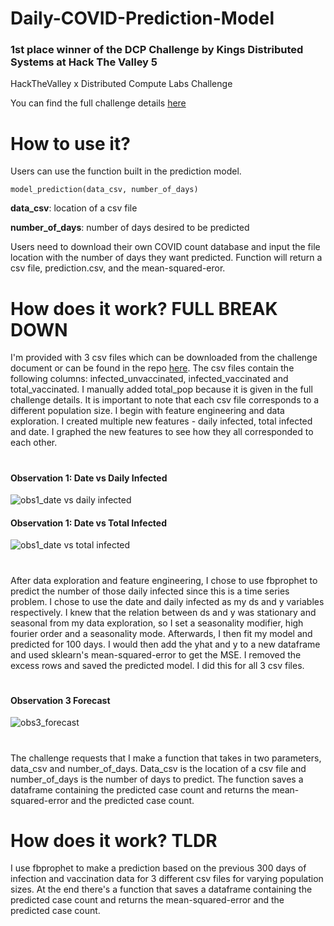 # Daily-COVID-Prediction-Model

### 1st place winner of the DCP Challenge by Kings Distributed Systems at Hack The Valley 5 
HackTheValley x Distributed Compute Labs Challenge

You can find the full challenge details [here](https://docs.google.com/document/d/1xnxjDXiLMwMNr8MpUSDpuIi99Eq1Fh0tETSozf-KROY/edit?usp=sharing)

# How to use it?
Users can use the function built in the prediction model. 
```
model_prediction(data_csv, number_of_days)
```

**data_csv**: location of a csv file

**number_of_days**: number of days desired to be predicted

Users need to download their own COVID count database and input the file location with the number of days they want predicted. Function will return a csv file, prediction.csv, and the mean-squared-eror.

# How does it work? FULL BREAK DOWN
I'm provided with 3 csv files which can be downloaded from the challenge document or can be found in the repo [here](https://github.com/WongMatthew/Daily-COVID-Prediction-Model/tree/main/DCP%20Data). The csv files contain the following columns: infected_unvaccinated, infected_vaccinated and total_vaccinated. I manually added total_pop because it is given in the full challenge details. It is important to note that each csv file corresponds to a different population size. I begin with feature engineering and data exploration. I created multiple new features - daily infected, total infected and date. I graphed the new features to see how they all corresponded to each other. 

#

#### Observation 1: Date vs Daily Infected
![obs1_date vs daily infected](https://user-images.githubusercontent.com/49925170/137604782-4f73d77d-974d-44eb-a01e-420e639b06a2.png)
#### Observation 1: Date vs Total Infected
![obs1_date vs total infected](https://user-images.githubusercontent.com/49925170/137604812-f64268c4-99de-429c-8e33-7d52b2a3b77b.png)

#

After data exploration and feature engineering, I chose to use fbprophet to predict the number of those daily infected since this is a time series problem. I chose to use the date and daily infected as my ds and y variables respectively. I knew that the relation between ds and y was stationary and seasonal from my data exploration, so I set a seasonality modifier, high fourier order and a seasonality mode. Afterwards, I then fit my model and predicted for 100 days. I would then add the yhat and y to a new dataframe and used sklearn's mean-squared-error to get the MSE. I removed the excess rows and saved the predicted model. I did this for all 3 csv files. 

#

#### Observation 3 Forecast
![obs3_forecast](https://user-images.githubusercontent.com/49925170/137604821-a987b523-ea8c-4dcd-9391-84e54399cbba.png)

#

The challenge requests that I make a function that takes in two parameters, data_csv and number_of_days. Data_csv is the location of a csv file and number_of_days is the number of days to predict. The function saves a dataframe containing the predicted case count and returns the mean-squared-error and the predicted case count.  

# How does it work? TLDR
I use fbprophet to make a prediction based on the previous 300 days of infection and vaccination data for 3 different csv files for varying population sizes. At the end there's a function that saves a dataframe containing the predicted case count and returns the mean-squared-error and the predicted case count. 
